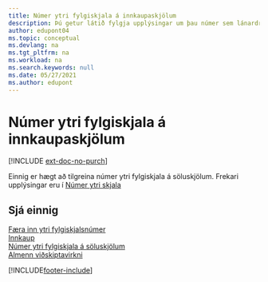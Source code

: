 ```yaml
---
title: Númer ytri fylgiskjala á innkaupaskjölum
description: Þú getur látið fylgja upplýsingar um þau númer sem lánardrottnar úthluta á skjöl sem þeir senda þér með því að nota reitinn Númer ytra skjals eða reitinn Tilvísunarnúmer notanda. Nánar um muninn á reitunum tveimur hér.
author: edupont04
ms.topic: conceptual
ms.devlang: na
ms.tgt_pltfrm: na
ms.workload: na
ms.search.keywords: null
ms.date: 05/27/2021
ms.author: edupont
---
```

# <a name="external-document-numbers-on-purchase-documents"></a><a name="external-document-numbers-on-purchase-documents"></a><a name="external-document-numbers-on-purchase-documents"></a>Númer ytri fylgiskjala á innkaupaskjölum

[!INCLUDE [ext-doc-no-purch](includes/ext-doc-no-purch.md)]

Einnig er hægt að tilgreina númer ytri fylgiskjala á söluskjölum. Frekari upplýsingar eru í [Númer ytri skjala](sales-how-invoice-sales.md#external-document-numbers)

## <a name="see-also"></a><a name="see-also"></a><a name="see-also"></a>Sjá einnig

[Færa inn ytri fylgiskjalsnúmer](across-enter-external-document-numbers.md)  
[Innkaup](purchasing-manage-purchasing.md)  
[Númer ytri fylgiskjala á söluskjölum](sales-how-invoice-sales.md#external-document-numbers)  
[Almenn viðskiptavirkni](ui-across-business-areas.md)  

[!INCLUDE[footer-include](includes/footer-banner.md)]
